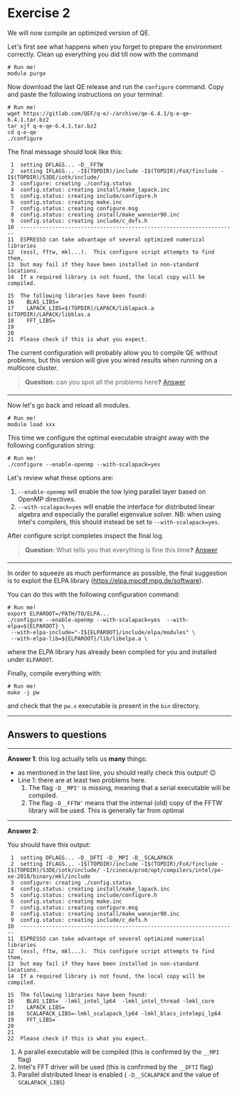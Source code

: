 # Exercise 2

We will now compile an optimized version of QE.

Let's first see what happens when you forget to prepare the environment correctly.
Clean up everything you did till now with the command

    # Run me!
    module purge

Now download the last QE release and run the `configure` command. 
Copy and paste the following instructions on your terminal:

    # Run me!
    wget https://gitlab.com/QEF/q-e/-/archive/qe-6.4.1/q-e-qe-6.4.1.tar.bz2
    tar xjf q-e-qe-6.4.1.tar.bz2
    cd q-e-qe
    ./configure




The final message should look like this:

     1	setting DFLAGS... -D__FFTW
     2	setting IFLAGS... -I$(TOPDIR)/include -I$(TOPDIR)/FoX/finclude -I$(TOPDIR)/S3DE/iotk/include/
     3	configure: creating ./config.status
     4	config.status: creating install/make_lapack.inc
     5	config.status: creating include/configure.h
     6	config.status: creating make.inc
     7	config.status: creating configure.msg
     8	config.status: creating install/make_wannier90.inc
     9	config.status: creating include/c_defs.h
    10	--------------------------------------------------------------------
    11	ESPRESSO can take advantage of several optimized numerical libraries
    12	(essl, fftw, mkl...).  This configure script attempts to find them,
    13	but may fail if they have been installed in non-standard locations.
    14	If a required library is not found, the local copy will be compiled.
       
    15	The following libraries have been found:
    16	  BLAS_LIBS=
    17	  LAPACK_LIBS=$(TOPDIR)/LAPACK/liblapack.a $(TOPDIR)/LAPACK/libblas.a
    18	  FFT_LIBS=
    19	  
    20	  
    21	Please check if this is what you expect.


The current configuration will probably allow you to compile QE without problems, 
but this version will give you wired results when running on a multicore cluster.

> **Question**: can you spot all the problems here❓ [Answer](#A1)

---

Now let's go back and reload all modules.

    # Run me!
    module load xxx

This time we configure the optimal executable straight away with the following configuration string:

    # Run me!
    ./configure --enable-openmp --with-scalapack=yes

Let's review what these options are:

1. `--enable-openmp` will enable the low lying parallel layer based on OpenMP directives.
2. `--with-scalapack=yes` will enable the interface for distributed linear algebra and especially the parallel eigenvalue solver. NB: when using Intel's compilers, this should instead be set to `--with-scalapack=yes`.

After configure script completes inspect the final log.

> **Question**: What tells you that everything is fine this time❓ [Answer](#A2)

---

In order to squeeze as much performance as possible, the final 
suggestion is to exploit the ELPA library (https://elpa.mpcdf.mpg.de/software).

You can do this with the following configuration command:
 
 
    # Run me!
    export ELPAROOT=/PATH/TO/ELPA...
    ./configure --enable-openmp --with-scalapack=yes  --with-elpa=${ELPAROOT} \
     --with-elpa-include="-I${ELPAROOT}/include/elpa/modules" \
     --with-elpa-lib=${ELPAROOT}/lib/libelpa.a \

where the ELPA library has already been compiled for you and installed
under `ELPAROOT`.

Finally, compile everything with:

    # Run me!
    make -j pw

and check that the `pw.x` executable is present in the `bin` directory.


---

## Answers to questions

---

<a name="A1"></a> **Answer 1**: this log actually tells us **many** things:

*  as mentioned in the last line, you should really check this output! 😉
* Line 1: there are at least two problems here.
    1. The flag `-D__MPI'` is missing, meaning that a serial executable will be compiled.
    2. The flag `-D__FFTW'` means that the internal (old) copy of the  FFTW library will be used. This is generally far from optimal

---

<a name="A2"></a> **Answer 2**:

You should have this output:

     1	setting DFLAGS... -D__DFTI -D__MPI -D__SCALAPACK
     2	setting IFLAGS... -I$(TOPDIR)/include -I$(TOPDIR)/FoX/finclude -I$(TOPDIR)/S3DE/iotk/include/ -I/cineca/prod/opt/compilers/intel/pe-xe-2018/binary/mkl/include
     3	configure: creating ./config.status
     4	config.status: creating install/make_lapack.inc
     5	config.status: creating include/configure.h
     6	config.status: creating make.inc
     7	config.status: creating configure.msg
     8	config.status: creating install/make_wannier90.inc
     9	config.status: creating include/c_defs.h
    10	--------------------------------------------------------------------
    11	ESPRESSO can take advantage of several optimized numerical libraries
    12	(essl, fftw, mkl...).  This configure script attempts to find them,
    13	but may fail if they have been installed in non-standard locations.
    14	If a required library is not found, the local copy will be compiled.
       
    15	The following libraries have been found:
    16	  BLAS_LIBS=  -lmkl_intel_lp64  -lmkl_intel_thread -lmkl_core
    17	  LAPACK_LIBS=
    18	  SCALAPACK_LIBS=-lmkl_scalapack_lp64 -lmkl_blacs_intelmpi_lp64
    19	  FFT_LIBS=
    20	  
    21	  
    22	Please check if this is what you expect.

1. A parallel executable will be compiled (this is confirmed by the `__MPI` flag)
2. Intel's FFT driver will be used (this is confirmed by the `__DFTI` flag)
3. Parallel distributed linear is enabled ( `-D__SCALAPACK` and the value of `SCALAPACK_LIBS`)



